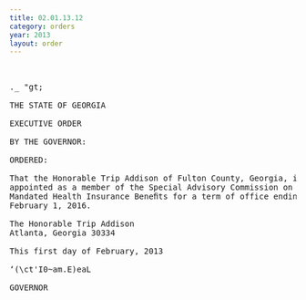 ```yaml
---
title: 02.01.13.12
category: orders
year: 2013
layout: order
---
```


<pre> 

._ "gt;

THE STATE OF GEORGIA

EXECUTIVE ORDER

BY THE GOVERNOR:

ORDERED:

That the Honorable Trip Addison of Fulton County, Georgia, is
appointed as a member of the Special Advisory Commission on
Mandated Health Insurance Beneﬁts for a term of office ending
February 1, 2016.

The Honorable Trip Addison
Atlanta, Georgia 30334

This first day of February, 2013

‘(\ct'I0~am.E)eaL

GOVERNOR

</pre>
